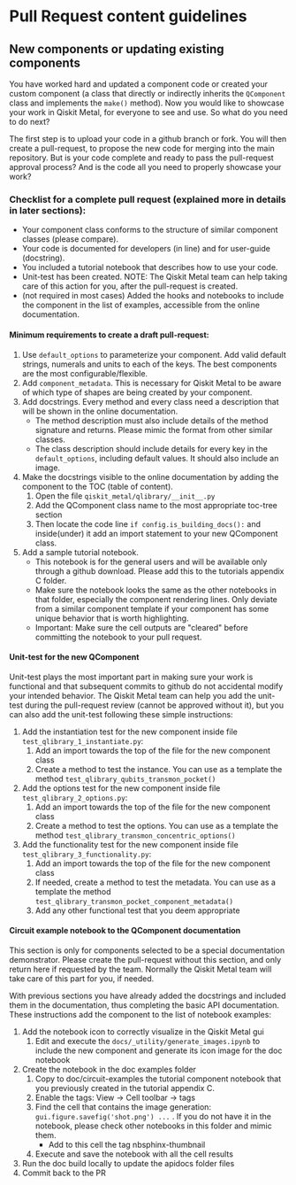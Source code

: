 # Pull Request content guidelines

## New components or updating existing components

You have worked hard and updated a component code or created your custom component (a class that directly or indirectly inherits the `QComponent` class and implements the `make()` method). Now you would like to showcase your work in Qiskit Metal, for everyone to see and use. So what do you need to do next?

The first step is to upload your code in a github branch or fork. You will then create a pull-request, to propose the new code for merging into the main repository. But is your code complete and ready to pass the pull-request approval process? And is the code all you need to properly showcase your work?

### Checklist for a complete pull request (explained more in details in later sections):
* Your component class conforms to the structure of similar component classes (please compare).
* Your code is documented for developers (in line) and for user-guide (docstring).
* You included a tutorial notebook that describes how to use your code.
* Unit-test has been created. NOTE: The Qiskit Metal team can help taking care of this action for you, after the pull-request is created.
* (not required in most cases) Added the hooks and notebooks to include the component in the list of examples, accessible from the online documentation.

#### Minimum requirements to create a draft pull-request:
1. Use `default_options` to parameterize your component. Add valid default strings, numerals and units to each of the keys. The best components are the most configurable/flexible.
2. Add `component_metadata`. This is necessary for Qiskit Metal to be aware of which type of shapes are being created by your component.
3. Add docstrings. Every method and every class need a description that will be shown in the online documentation.
    - The method description must also include details of the method signature and returns. Please mimic the format from other similar classes.
    - The class description should include details for every key in the `default_options`, including default values. It should also include an image.
4. Make the docstrings visible to the online documentation by adding the component to the TOC (table of content).
    1. Open the file `qiskit_metal/qlibrary/__init__.py`
    1. Add the QComponent class name to the most appropriate toc-tree section
    1. Then locate the code line `if config.is_building_docs():` and inside(under) it add an import statement to your new QComponent class.
5. Add a sample tutorial notebook.
    - This notebook is for the general users and will be available only through a github download. Please add this to the tutorials appendix C folder.
    - Make sure the notebook looks the same as the other notebooks in that folder, especially the component rendering lines. Only deviate from a similar component template if your component has some unique behavior that is worth highlighting.
    - Important: Make sure the cell outputs are "cleared" before committing the notebook to your pull request.

#### Unit-test for the new QComponent
Unit-test plays the most important part in making sure your work is functional and that subsequent commits to github do not accidental modify your intended behavior. The Qiskit Metal team can help you add the unit-test during the pull-request review (cannot be approved without it), but you can also add the unit-test following these simple instructions:
1. Add the instantiation test for the new component inside file `test_qlibrary_1_instantiate.py`:
    1. Add an import towards the top of the file for the new component class
    1. Create a method to test the instance. You can use as a template the method `test_qlibrary_qubits_transmon_pocket()`
1. Add the options test for the new component inside file `test_qlibrary_2_options.py`:
    1. Add an import towards the top of the file for the new component class
    1. Create a method to test the options. You can use as a template the method `test_qlibrary_transmon_concentric_options()`
1. Add the functionality test for the new component inside file `test_qlibrary_3_functionality.py`:
    1. Add an import towards the top of the file for the new component class
    1. If needed, create a method to test the metadata. You can use as a template the method `test_qlibrary_transmon_pocket_component_metadata()`
    1. Add any other functional test that you deem appropriate

#### Circuit example notebook to the QComponent documentation
This section is only for components selected to be a special documentation demonstrator. Please create the pull-request without this section, and only return here if requested by the team. Normally the Qiskit Metal team will take care of this part for you, if needed.

With previous sections you have already added the docstrings and included them in the documentation, thus completing the basic API documentation. These instructions add the component to the list of notebook examples:
1. Add the notebook icon to correctly visualize in the Qiskit Metal gui
    1. Edit and execute the `docs/_utility/generate_images.ipynb` to include the new component and generate its icon image for the doc notebook
1. Create the notebook in the doc examples folder
    1. Copy to doc/circuit-examples the tutorial component notebook that you previously created in the tutorial appendix C.
    1. Enable the tags: View -> Cell toolbar -> tags
    1. Find the cell that contains the image generation: `gui.figure.savefig('shot.png') ...` . If you do not have it in the notebook, please check other notebooks in this folder and mimic them.
        - Add to this cell the tag nbsphinx-thumbnail
    1. Execute and save the notebook with all the cell results
1. Run the doc build locally to update the apidocs folder files
1. Commit back to the PR
